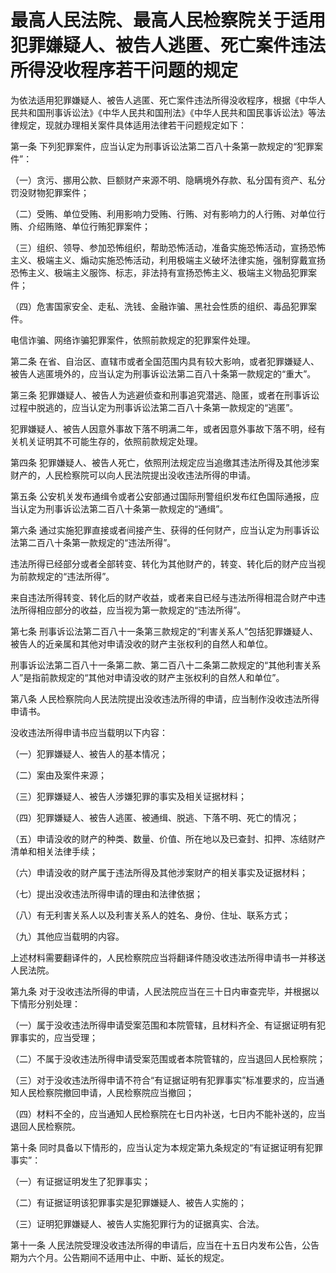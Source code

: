 # 最高人民法院、最高人民检察院关于适用犯罪嫌疑人、被告人逃匿、死亡案件违法所得没收程序若干问题的规定

为依法适用犯罪嫌疑人、被告人逃匿、死亡案件违法所得没收程序，根据《中华人民共和国刑事诉讼法》《中华人民共和国刑法》《中华人民共和国民事诉讼法》等法律规定，现就办理相关案件具体适用法律若干问题规定如下：

第一条 下列犯罪案件，应当认定为刑事诉讼法第二百八十条第一款规定的“犯罪案件”：

（一）贪污、挪用公款、巨额财产来源不明、隐瞒境外存款、私分国有资产、私分罚没财物犯罪案件；

（二）受贿、单位受贿、利用影响力受贿、行贿、对有影响力的人行贿、对单位行贿、介绍贿赂、单位行贿犯罪案件；

（三）组织、领导、参加恐怖组织，帮助恐怖活动，准备实施恐怖活动，宣扬恐怖主义、极端主义、煽动实施恐怖活动，利用极端主义破坏法律实施，强制穿戴宣扬恐怖主义、极端主义服饰、标志，非法持有宣扬恐怖主义、极端主义物品犯罪案件；

（四）危害国家安全、走私、洗钱、金融诈骗、黑社会性质的组织、毒品犯罪案件。

电信诈骗、网络诈骗犯罪案件，依照前款规定的犯罪案件处理。

第二条 在省、自治区、直辖市或者全国范围内具有较大影响，或者犯罪嫌疑人、被告人逃匿境外的，应当认定为刑事诉讼法第二百八十条第一款规定的“重大”。

第三条 犯罪嫌疑人、被告人为逃避侦查和刑事追究潜逃、隐匿，或者在刑事诉讼过程中脱逃的，应当认定为刑事诉讼法第二百八十条第一款规定的“逃匿”。

犯罪嫌疑人、被告人因意外事故下落不明满二年，或者因意外事故下落不明，经有关机关证明其不可能生存的，依照前款规定处理。

第四条 犯罪嫌疑人、被告人死亡，依照刑法规定应当追缴其违法所得及其他涉案财产的，人民检察院可以向人民法院提出没收违法所得的申请。

第五条 公安机关发布通缉令或者公安部通过国际刑警组织发布红色国际通报，应当认定为刑事诉讼法第二百八十条第一款规定的“通缉”。

第六条 通过实施犯罪直接或者间接产生、获得的任何财产，应当认定为刑事诉讼法第二百八十条第一款规定的“违法所得”。

违法所得已经部分或者全部转变、转化为其他财产的，转变、转化后的财产应当视为前款规定的“违法所得”。

来自违法所得转变、转化后的财产收益，或者来自已经与违法所得相混合财产中违法所得相应部分的收益，应当视为第一款规定的“违法所得”。

第七条 刑事诉讼法第二百八十一条第三款规定的“利害关系人”包括犯罪嫌疑人、被告人的近亲属和其他对申请没收的财产主张权利的自然人和单位。

刑事诉讼法第二百八十一条第二款、第二百八十二条第二款规定的“其他利害关系人”是指前款规定的“其他对申请没收的财产主张权利的自然人和单位”。

第八条 人民检察院向人民法院提出没收违法所得的申请，应当制作没收违法所得申请书。

没收违法所得申请书应当载明以下内容：

（一）犯罪嫌疑人、被告人的基本情况；

（二）案由及案件来源；

（三）犯罪嫌疑人、被告人涉嫌犯罪的事实及相关证据材料；

（四）犯罪嫌疑人、被告人逃匿、被通缉、脱逃、下落不明、死亡的情况；

（五）申请没收的财产的种类、数量、价值、所在地以及已查封、扣押、冻结财产清单和相关法律手续；

（六）申请没收的财产属于违法所得及其他涉案财产的相关事实及证据材料；

（七）提出没收违法所得申请的理由和法律依据；

（八）有无利害关系人以及利害关系人的姓名、身份、住址、联系方式；

（九）其他应当载明的内容。

上述材料需要翻译件的，人民检察院应当将翻译件随没收违法所得申请书一并移送人民法院。

第九条 对于没收违法所得的申请，人民法院应当在三十日内审查完毕，并根据以下情形分别处理：

（一）属于没收违法所得申请受案范围和本院管辖，且材料齐全、有证据证明有犯罪事实的，应当受理；

（二）不属于没收违法所得申请受案范围或者本院管辖的，应当退回人民检察院；

（三）对于没收违法所得申请不符合“有证据证明有犯罪事实”标准要求的，应当通知人民检察院撤回申请，人民检察院应当撤回；

（四）材料不全的，应当通知人民检察院在七日内补送，七日内不能补送的，应当退回人民检察院。

第十条 同时具备以下情形的，应当认定为本规定第九条规定的“有证据证明有犯罪事实”：

（一）有证据证明发生了犯罪事实；

（二）有证据证明该犯罪事实是犯罪嫌疑人、被告人实施的；

（三）证明犯罪嫌疑人、被告人实施犯罪行为的证据真实、合法。

第十一条 人民法院受理没收违法所得的申请后，应当在十五日内发布公告，公告期为六个月。公告期间不适用中止、中断、延长的规定。
